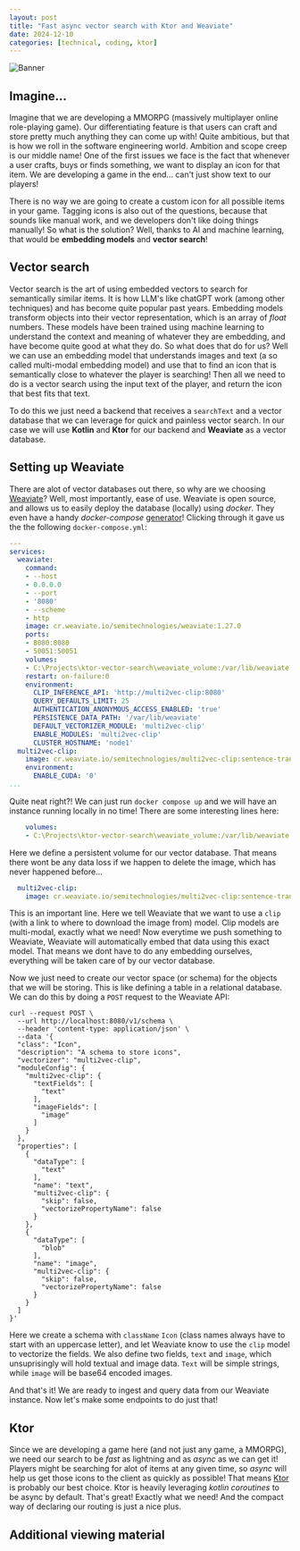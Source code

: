 ```yaml
---
layout: post
title: "Fast async vector search with Ktor and Weaviate"
date: 2024-12-10
categories: [technical, coding, ktor]
---
```


![Banner]("/assets/gif/banner.gif")

## Imagine...

Imagine that we are developing a MMORPG (massively multiplayer online role-playing game). Our differentiating feature is that users can craft and store pretty much anything they can come up with! Quite ambitious, but that is how we roll in the software engineering world. Ambition and scope creep is our middle name! 
One of the first issues we face is the fact that whenever a user crafts, buys or finds something, we want to display an icon for that item. We are developing a game in the end... can't just show text to our players! 

There is no way we are going to create a custom icon for all possible items in your game. Tagging icons is also out of the questions, because that sounds like manual work, and we developers don't like doing things manually! So what is the solution? Well, thanks to AI and machine learning, that would be **embedding models** and **vector search**! 

## Vector search
Vector search is the art of using embedded vectors to search for semantically similar items. It is how LLM's like chatGPT work (among other techniques) and has become quite popular past years. Embedding models transform objects into their vector representation, which is an array of *float* numbers. These models have been trained using machine learning to understand the context and meaning of whatever they are embedding, and have become quite good at what they do. So what does that do for us? Well we can use an embedding model that understands images and text (a so called multi-modal embedding model) and use that to find an icon that is semantically close to whatever the player is searching! Then all we need to do is a vector search using the input text of the player, and return the icon that best fits that text. 

To do this we just need a backend that receives a `searchText` and a vector database that we can leverage for quick and painless vector search. In our case we will use **Kotlin** and **Ktor** for our backend and **Weaviate** as a vector database.

## Setting up Weaviate
There are alot of vector databases out there, so why are we choosing [Weaviate](https://weaviate.io/)? Well, most importantly, ease of use. Weaviate is open source, and allows us to easily deploy the database (locally) using *docker*. They even have a handy *docker-compose* [generator](https://weaviate.io/developers/weaviate/installation/docker-compose)! Clicking through it gave us the the following `docker-compose.yml`:

```yaml
---
services:
  weaviate:
    command:
    - --host
    - 0.0.0.0
    - --port
    - '8080'
    - --scheme
    - http
    image: cr.weaviate.io/semitechnologies/weaviate:1.27.0
    ports:
    - 8080:8080
    - 50051:50051
    volumes:
    - C:\Projects\ktor-vector-search\weaviate_volume:/var/lib/weaviate
    restart: on-failure:0
    environment:
      CLIP_INFERENCE_API: 'http://multi2vec-clip:8080'
      QUERY_DEFAULTS_LIMIT: 25
      AUTHENTICATION_ANONYMOUS_ACCESS_ENABLED: 'true'
      PERSISTENCE_DATA_PATH: '/var/lib/weaviate'
      DEFAULT_VECTORIZER_MODULE: 'multi2vec-clip'
      ENABLE_MODULES: 'multi2vec-clip'
      CLUSTER_HOSTNAME: 'node1'
  multi2vec-clip:
    image: cr.weaviate.io/semitechnologies/multi2vec-clip:sentence-transformers-clip-ViT-B-32
    environment:
      ENABLE_CUDA: '0'
...
```

Quite neat right?! We can just run `docker compose up` and we will have an instance running locally in no time! There are some interesting lines here:

```yaml
    volumes:
    - C:\Projects\ktor-vector-search\weaviate_volume:/var/lib/weaviate
```

Here we define a persistent volume for our vector database. That means there wont be any data loss if we happen to delete the image, which has never happened before...

```yaml
  multi2vec-clip:
    image: cr.weaviate.io/semitechnologies/multi2vec-clip:sentence-transformers-clip-ViT-B-32
```

This is an important line. Here we tell Weaviate that we want to use a `clip` (with a link to where to download the image from) model. Clip models are multi-modal, exactly what we need! Now everytime we push something to Weaviate, Weaviate will automatically embed that data using this exact model. That means we dont have to do any embedding ourselves, everything will be taken care of by our vector database.

Now we just need to create our vector space (or schema) for the objects that we will be storing. This is like defining a table in a relational database. We can do this by doing a `POST` request to the Weaviate API:

```
curl --request POST \
  --url http://localhost:8080/v1/schema \
  --header 'content-type: application/json' \
  --data '{
  "class": "Icon",
  "description": "A schema to store icons",
  "vectorizer": "multi2vec-clip",
  "moduleConfig": {
    "multi2vec-clip": {
      "textFields": [
        "text"
      ],
      "imageFields": [
        "image"
      ]
    }
  },
  "properties": [
    {
      "dataType": [
        "text"
      ],
      "name": "text",
      "multi2vec-clip": {
        "skip": false,
        "vectorizePropertyName": false
      }
    },
    {
      "dataType": [
        "blob"
      ],
      "name": "image",
      "multi2vec-clip": {
        "skip": false,
        "vectorizePropertyName": false
      }
    }
  ]
}'
```

Here we create a schema with `className` `Icon` (class names always have to start with an uppercase letter), and let Weaviate know to use the `clip` model to vectorize the fields. We also define two fields, `text` and `image`, which unsuprisingly will hold textual and image data. `Text` will be simple strings, while `image` will be base64 encoded images.

And that's it! We are ready to ingest and query data from our Weaviate instance. Now let's make some endpoints to do just that!

## Ktor
Since we are developing a game here (and not just any game, a MMORPG), we need our search to be *fast* as lightning and as *async* as we can get it! Players might be searching for alot of items at any given time, so *async* will help us get those icons to the client as quickly as possible! That means [Ktor](https://ktor.io/) is probably our best choice. Ktor is heavily leveraging *kotlin coroutines* to be async by default. That's great! Exactly what we need! And the compact way of declaring our routing is just a nice plus.




## Additional viewing material